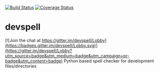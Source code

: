 [![Build Status](https://travis-ci.org/MadRussian/devspell.svg?branch=master)](https://travis-ci.org/MadRussian/devspell)
[![Coverage Status](https://coveralls.io/repos/github/MadRussian/devspell/badge.svg)](https://coveralls.io/github/MadRussian/devspell)

# devspell

[![Join the chat at https://gitter.im/devspell/Lobby](https://badges.gitter.im/devspell/Lobby.svg)](https://gitter.im/devspell/Lobby?utm_source=badge&utm_medium=badge&utm_campaign=pr-badge&utm_content=badge)
Python based spell checker for development files/directories

